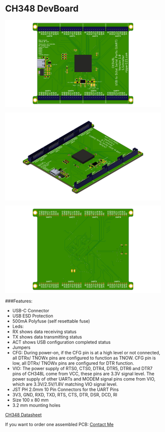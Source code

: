 # CH348 DevBoard

[![CH348L_PCB_TOP.png](https://github.com/ripper121/CH348_DevBoard/raw/main/CH348L_PCB_TOP.png "CH348L_PCB_TOP.png")](https://github.com/ripper121/CH348_DevBoard/blob/main/CH348L_PCB_TOP.png "CH348L_PCB_TOP.png")

[![CH348L_PCB_TOP.png](https://github.com/ripper121/CH348_DevBoard/raw/main/CH348L_PC_ISO.png "CH348L_PC_ISO.png")](https://github.com/ripper121/CH348_DevBoard/blob/main/CH348L_PC_ISO.png "CH348L_PC_ISO.png")

[![CH348L_PCB_TOP.png](https://github.com/ripper121/CH348_DevBoard/raw/main/CH348L_PCB_BOTTOM.png "CH348L_PCB_BOTTOM.png")](https://github.com/ripper121/CH348_DevBoard/blob/main/CH348L_PCB_BOTTOM.png "CH348L_PCB_BOTTOM.png")

###Features:
- USB-C Connector
- USB ESD Protection
- 500mA Polyfuse (self resettable fuse)
- Leds:
 - RX shows data receiving status
 - TX shows data transmitting status
 - ACT shows USB configuration completed status
- Jumpers
 - CFG: During power-on, if the CFG pin is
at a high level or not connected, all DTRx/ TNOWx pins
are configured to function as TNOW. CFG pin is low, all
DTRx/ TNOWx pins are configured for DTR function.
- VIO: The power supply of RTS0, CTS0, DTR4, DTR5, DTR6 and DTR7 pins of CH348L come from VCC,
these pins are 3.3V signal level. The power supply of other UARTs and MODEM signal pins come
from VIO, which are 3.3V/2.5V/1.8V matching VIO signal level.
- JST PH 2.0mm 10 Pin Connectors for the UART Pins
 - 3V3, GND, RXD, TXD, RTS, CTS, DTR, DSR, DCD, RI
- Size 100 x 80 mm
- 3.2 mm mounting holes

[CH348 Datasheet](https://github.com/ripper121/CH348_DevBoard/blob/main/CH348DS1.PDF "CH348 Datasheet")


If you want to order one assembled PCB: [Contact Me](https://ripper121.com/contact/ "Contact Me")
